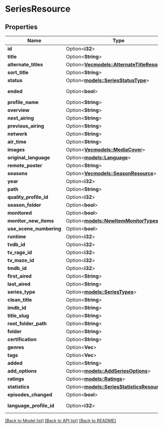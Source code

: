# SeriesResource

## Properties

Name | Type | Description | Notes
------------ | ------------- | ------------- | -------------
**id** | Option<**i32**> |  | [optional]
**title** | Option<**String**> |  | [optional]
**alternate_titles** | Option<[**Vec<models::AlternateTitleResource>**](AlternateTitleResource.md)> |  | [optional]
**sort_title** | Option<**String**> |  | [optional]
**status** | Option<[**models::SeriesStatusType**](SeriesStatusType.md)> |  | [optional]
**ended** | Option<**bool**> |  | [optional][readonly]
**profile_name** | Option<**String**> |  | [optional]
**overview** | Option<**String**> |  | [optional]
**next_airing** | Option<**String**> |  | [optional]
**previous_airing** | Option<**String**> |  | [optional]
**network** | Option<**String**> |  | [optional]
**air_time** | Option<**String**> |  | [optional]
**images** | Option<[**Vec<models::MediaCover>**](MediaCover.md)> |  | [optional]
**original_language** | Option<[**models::Language**](Language.md)> |  | [optional]
**remote_poster** | Option<**String**> |  | [optional]
**seasons** | Option<[**Vec<models::SeasonResource>**](SeasonResource.md)> |  | [optional]
**year** | Option<**i32**> |  | [optional]
**path** | Option<**String**> |  | [optional]
**quality_profile_id** | Option<**i32**> |  | [optional]
**season_folder** | Option<**bool**> |  | [optional]
**monitored** | Option<**bool**> |  | [optional]
**monitor_new_items** | Option<[**models::NewItemMonitorTypes**](NewItemMonitorTypes.md)> |  | [optional]
**use_scene_numbering** | Option<**bool**> |  | [optional]
**runtime** | Option<**i32**> |  | [optional]
**tvdb_id** | Option<**i32**> |  | [optional]
**tv_rage_id** | Option<**i32**> |  | [optional]
**tv_maze_id** | Option<**i32**> |  | [optional]
**tmdb_id** | Option<**i32**> |  | [optional]
**first_aired** | Option<**String**> |  | [optional]
**last_aired** | Option<**String**> |  | [optional]
**series_type** | Option<[**models::SeriesTypes**](SeriesTypes.md)> |  | [optional]
**clean_title** | Option<**String**> |  | [optional]
**imdb_id** | Option<**String**> |  | [optional]
**title_slug** | Option<**String**> |  | [optional]
**root_folder_path** | Option<**String**> |  | [optional]
**folder** | Option<**String**> |  | [optional]
**certification** | Option<**String**> |  | [optional]
**genres** | Option<**Vec<String>**> |  | [optional]
**tags** | Option<**Vec<i32>**> |  | [optional]
**added** | Option<**String**> |  | [optional]
**add_options** | Option<[**models::AddSeriesOptions**](AddSeriesOptions.md)> |  | [optional]
**ratings** | Option<[**models::Ratings**](Ratings.md)> |  | [optional]
**statistics** | Option<[**models::SeriesStatisticsResource**](SeriesStatisticsResource.md)> |  | [optional]
**episodes_changed** | Option<**bool**> |  | [optional]
**language_profile_id** | Option<**i32**> |  | [optional][readonly]

[[Back to Model list]](../README.md#documentation-for-models) [[Back to API list]](../README.md#documentation-for-api-endpoints) [[Back to README]](../README.md)



